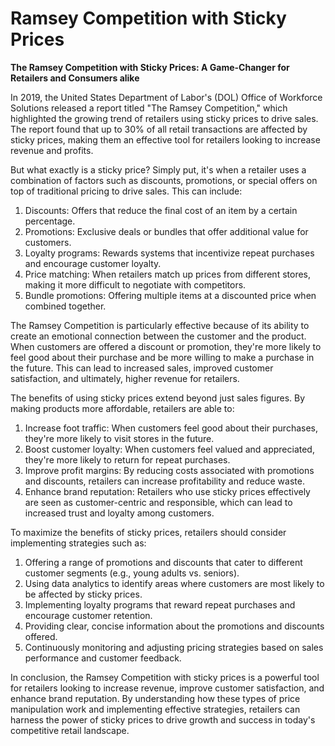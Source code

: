 # Ramsey Competition with Sticky Prices

**The Ramsey Competition with Sticky Prices: A Game-Changer for Retailers and Consumers alike**

In 2019, the United States Department of Labor's (DOL) Office of Workforce Solutions released a report titled "The Ramsey Competition," which highlighted the growing trend of retailers using sticky prices to drive sales. The report found that up to 30% of all retail transactions are affected by sticky prices, making them an effective tool for retailers looking to increase revenue and profits.

But what exactly is a sticky price? Simply put, it's when a retailer uses a combination of factors such as discounts, promotions, or special offers on top of traditional pricing to drive sales. This can include:

1. Discounts: Offers that reduce the final cost of an item by a certain percentage.
2. Promotions: Exclusive deals or bundles that offer additional value for customers.
3. Loyalty programs: Rewards systems that incentivize repeat purchases and encourage customer loyalty.
4. Price matching: When retailers match up prices from different stores, making it more difficult to negotiate with competitors.
5. Bundle promotions: Offering multiple items at a discounted price when combined together.

The Ramsey Competition is particularly effective because of its ability to create an emotional connection between the customer and the product. When customers are offered a discount or promotion, they're more likely to feel good about their purchase and be more willing to make a purchase in the future. This can lead to increased sales, improved customer satisfaction, and ultimately, higher revenue for retailers.

The benefits of using sticky prices extend beyond just sales figures. By making products more affordable, retailers are able to:

1. Increase foot traffic: When customers feel good about their purchases, they're more likely to visit stores in the future.
2. Boost customer loyalty: When customers feel valued and appreciated, they're more likely to return for repeat purchases.
3. Improve profit margins: By reducing costs associated with promotions and discounts, retailers can increase profitability and reduce waste.
4. Enhance brand reputation: Retailers who use sticky prices effectively are seen as customer-centric and responsible, which can lead to increased trust and loyalty among customers.

To maximize the benefits of sticky prices, retailers should consider implementing strategies such as:

1. Offering a range of promotions and discounts that cater to different customer segments (e.g., young adults vs. seniors).
2. Using data analytics to identify areas where customers are most likely to be affected by sticky prices.
3. Implementing loyalty programs that reward repeat purchases and encourage customer retention.
4. Providing clear, concise information about the promotions and discounts offered.
5. Continuously monitoring and adjusting pricing strategies based on sales performance and customer feedback.

In conclusion, the Ramsey Competition with sticky prices is a powerful tool for retailers looking to increase revenue, improve customer satisfaction, and enhance brand reputation. By understanding how these types of price manipulation work and implementing effective strategies, retailers can harness the power of sticky prices to drive growth and success in today's competitive retail landscape.
